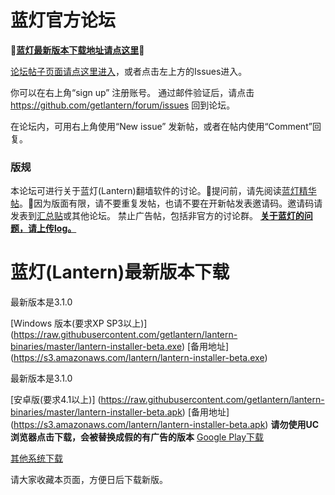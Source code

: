 # 蓝灯官方论坛
**🔴[蓝灯最新版本下载地址请点这里](https://github.com/getlantern/forum/issues/833)🔴**

[论坛帖子页面请点这里进入](https://github.com/getlantern/forum/issues?q=is%3Aissue+is%3Aopen+sort%3Aupdated-desc)，或者点击左上方的Issues进入。

你可以在右上角“sign up” 注册账号。 通过邮件验证后，请点击 https://github.com/getlantern/forum/issues 回到论坛。

在论坛内，可用右上角使用“New issue” 发新帖，或者在帖内使用“Comment”回复。

### 版规
本论坛可进行关于蓝灯(Lantern)翻墙软件的讨论。🔴提问前，请先阅读[蓝灯精华帖](https://github.com/getlantern/forum/issues?q=is%3Aopen+is%3Aissue+label%3A%E7%B2%BE%E5%8D%8E)。🔴因为版面有限，请不要重复发帖，也请不要在开新帖发表邀请码。邀请码请发表到[汇总贴](https://github.com/getlantern/forum/issues/313)或其他论坛。
禁止广告帖，包括非官方的讨论群。
**[关于蓝灯的问题，请上传log。](https://github.com/getlantern/forum/issues/358)**


# 蓝灯(Lantern)最新版本下载

最新版本是3.1.0

[Windows 版本(要求XP SP3以上)] (https://raw.githubusercontent.com/getlantern/lantern-binaries/master/lantern-installer-beta.exe)      [备用地址] (https://s3.amazonaws.com/lantern/lantern-installer-beta.exe)  

最新版本是3.1.0

[安卓版(要求4.1以上)] (https://raw.githubusercontent.com/getlantern/lantern-binaries/master/lantern-installer-beta.apk)               [备用地址] (https://s3.amazonaws.com/lantern/lantern-installer-beta.apk) **请勿使用UC浏览器点击下载，会被替换成假的有广告的版本**  [Google Play下载](https://play.google.com/store/apps/details?id=org.getlantern.lantern)

[其他系统下载](https://github.com/getlantern/forum/issues/833)

请大家收藏本页面，方便日后下载新版。
